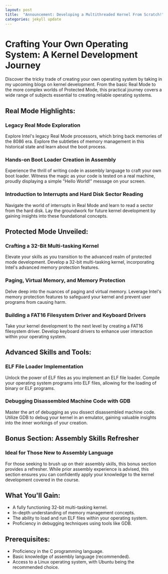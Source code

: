 ```yaml
---
layout: post
title:  "Announcement: Developing a Multithreaded Kernel From Scratch!"
categories: jekyll update
---
```



# Crafting Your Own Operating System: A Kernel Development Journey

Discover the tricky trade of creating your own operating system by taking in my upcoming blogs on kernel development. From the basic Real Mode to the more complex worlds of Protected Mode, this practical journey covers a wide range of subjects essential to creating reliable operating systems.

## Real Mode Highlights:

### Legacy Real Mode Exploration
Explore Intel's legacy Real Mode processors, which bring back memories of the 8086 era. Explore the subtleties of memory management in this historical state and learn about the boot process.

### Hands-on Boot Loader Creation in Assembly
Experience the thrill of writing code in assembly language to craft your own boot loader. Witness the magic as your code is tested on a real machine, proudly displaying a simple "Hello World!" message on your screen.

### Introduction to Interrupts and Hard Disk Sector Reading
Navigate the world of interrupts in Real Mode and learn to read a sector from the hard disk. Lay the groundwork for future kernel development by gaining insights into these foundational concepts.

## Protected Mode Unveiled:

### Crafting a 32-Bit Multi-tasking Kernel
Elevate your skills as you transition to the advanced realm of protected mode development. Develop a 32-bit multi-tasking kernel, incorporating Intel's advanced memory protection features.

### Paging, Virtual Memory, and Memory Protection
Delve deep into the nuances of paging and virtual memory. Leverage Intel's memory protection features to safeguard your kernel and prevent user programs from causing harm.

### Building a FAT16 Filesystem Driver and Keyboard Drivers
Take your kernel development to the next level by creating a FAT16 filesystem driver. Develop keyboard drivers to enhance user interaction within your operating system.

## Advanced Skills and Tools:

### ELF File Loader Implementation
Unlock the power of ELF files as you implement an ELF file loader. Compile your operating system programs into ELF files, allowing for the loading of binary or ELF programs.

### Debugging Disassembled Machine Code with GDB
Master the art of debugging as you dissect disassembled machine code. Utilize GDB to debug your kernel in an emulator, gaining valuable insights into the inner workings of your creation.

## Bonus Section: Assembly Skills Refresher

### Ideal for Those New to Assembly Language
For those seeking to brush up on their assembly skills, this bonus section provides a refresher. While prior assembly experience is advised, this section ensures you can confidently apply your knowledge to the kernel development covered in the course.

## What You'll Gain:

- A fully functioning 32-bit multi-tasking kernel.
- In-depth understanding of memory management concepts.
- The ability to load and run ELF files within your operating system.
- Proficiency in debugging techniques using tools like GDB.

## Prerequisites:

- Proficiency in the C programming language.
- Basic knowledge of assembly language (recommended).
- Access to a Linux operating system, with Ubuntu being the recommended choice.


